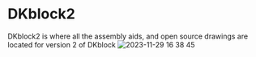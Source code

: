 # DKblock2
DKblock2 is where all the assembly aids, and open source drawings are located for version 2 of DKblock
![2023-11-29 16 38 45](https://github.com/offgridsystems/DKblock2/assets/6006120/a67b7371-71d9-4838-92d8-e74065abb36a)
